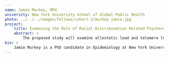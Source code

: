 ```yaml
---
name: Jamie Murkey, MPH
university: New York University School of Global Public Health
photo: ../../../images/fellows/cohort-2/murkey-jamie.jpg
project:
    title: Examining the Role of Racial Discrimination Related Psychosocial Stress in Subclinical Cardiovascular Disease (CVD) and Incident CVD Cases from the Multi-ethnic Study of Atherosclerosis (MESA)
    abstract: >
        The proposed study will examine allostatic load and telomere length as mediators between psychosocial stress related to racial discrimination and CVD incidence among African-Americans. It is critical to incorporate biomarker data into statistical analyses to better understand disparities in subclinical CVD and CVD events. This fellowship will enable me to engage in the bi-directional exchange of ideas and methods with other investigators. In particular, this fellowship will afford me with a unique opportunity to evaluate statistical modeling approaches and interim results with other scholars in the program and maximize the project’s potential contribution to the field. Through this fellowship, I will be part of an intellectual support system that will span my research career and enhance both my work and the work of my cohort.
bio: >
    Jamie Murkey is a PhD candidate in Epidemiology at New York University. His research interests are focused on investigating the impact of social factors on epigenetic changes and their role in influencing the pathophysiology of chronic diseases. He has worked on a variety of clinical and behavioral NIH-sponsored studies, including a multisite study that used an unbiased metagenomic Next-Generation Sequencing diagnostic for pathogen detection. He holds a BS in Nutritional Science from Pepperdine University and an MPH in Health Policy from Loma Linda University, where he was inducted into the Delta Omega Honorary Society.
---
```

